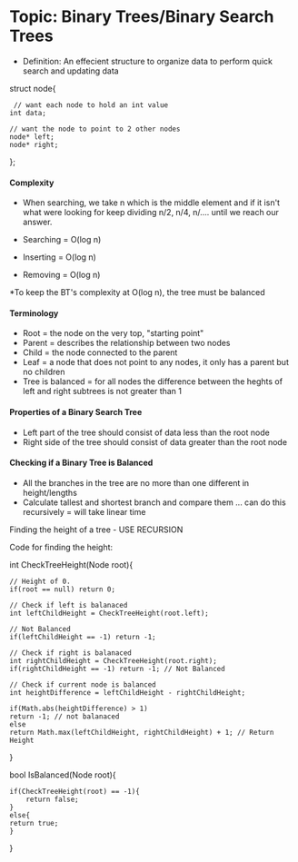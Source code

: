 # Topic: Binary Trees/Binary Search Trees

- Definition: An effecient structure to organize data to perform quick search and updating data

struct node{

	 // want each node to hold an int value
	int data;

	// want the node to point to 2 other nodes
	node* left;
	node* right;
};

#### Complexity 

- When searching, we take n which is the middle element and if it isn't what were looking for keep dividing n/2, n/4, n/.... until we reach our answer.

- Searching = O(log n) 
- Inserting = O(log n)
- Removing = O(log n)

*To keep the BT's complexity at O(log n), the tree must be balanced

#### Terminology

- Root = the node on the very top, "starting point"
- Parent = describes the relationship between two nodes
- Child = the node connected to the parent
- Leaf = a node that does not point to any nodes, it only has a parent but no children
- Tree is balanced = for all nodes the difference between the heghts of left and right subtrees is not greater than 1

#### Properties of a Binary Search Tree

- Left part of the tree should consist of data less than the root node
- Right side of the tree should consist of data greater than the root node


#### Checking if a Binary Tree is Balanced

- All the branches in the tree are no more than one different in height/lengths
- Calculate tallest and shortest branch and compare them ... can do this recursively = will take linear time 

Finding the height of a tree - USE RECURSION

Code for finding the height:

int CheckTreeHeight(Node root){

	// Height of 0.
	if(root == null) return 0;
	
	// Check if left is balanaced
	int leftChildHeight = CheckTreeHeight(root.left);
	
	// Not Balanced
	if(leftChildHeight == -1) return -1; 

	// Check if right is balanaced
	int rightChildHeight = CheckTreeHeight(root.right);
	if(rightChildHeight == -1) return -1; // Not Balanced
	
	// Check if current node is balanced
	int heightDifference = leftChildHeight - rightChildHeight;
	
	if(Math.abs(heightDifference) > 1)
	return -1; // not balanaced
	else
	return Math.max(leftChildHeight, rightChildHeight) + 1; // Return Height
}

bool IsBalanced(Node root){

	if(CheckTreeHeight(root) == -1){
      	return false;
   	}
   	else{
	return true;
  	}
}
